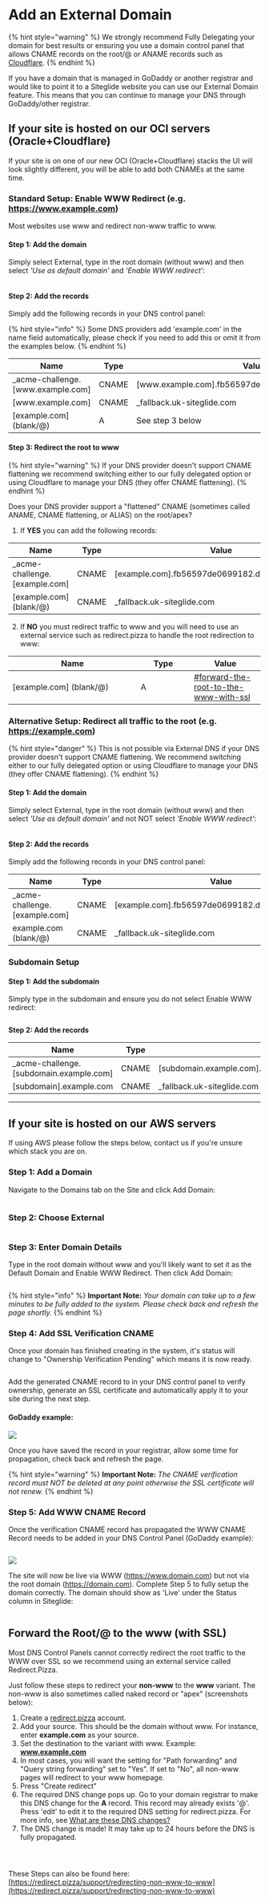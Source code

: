 # Add an External Domain

{% hint style="warning" %}
We strongly recommend Fully Delegating your domain for best results or ensuring you use a domain control panel that allows CNAME records on the root/@ or ANAME records such as [Cloudflare](https://www.cloudflare.com/).
{% endhint %}

If you have a domain that is managed in GoDaddy or another registrar and would like to point it to a Siteglide website you can use our External Domain feature. This means that you can continue to manage your DNS through GoDaddy/other registrar.

## If your site is hosted on our OCI servers (Oracle+Cloudflare)

If your site is on one of our new OCI (Oracle+Cloudflare) stacks the UI will look slightly different, you will be able to add both CNAMEs at the same time.

### Standard Setup: Enable WWW Redirect (e.g. https://www.example.com)

Most websites use www and redirect non-www traffic to www.

#### Step 1: Add the domain

Simply select External, type in the root domain (without www) and then select _'Use as default domain'_ and _'Enable WWW redirect'_:

<figure><img src="../../../.gitbook/assets/Siteglide-Portal-Sites-Domain-External-Add.png" alt=""><figcaption></figcaption></figure>

#### Step 2: Add the records

Simply add the following records in your DNS control panel:

{% hint style="info" %}
Some DNS providers add 'example.com' in the name field automatically, please check if you need to add this or omit it from the examples below.
{% endhint %}

<table><thead><tr><th width="240.1953125">Name</th><th width="90.59765625">Type</th><th>Value</th></tr></thead><tbody><tr><td>_acme-challenge.[www.example.com]</td><td>CNAME</td><td>[www.example.com].fb56597de0699182.dcv.cloudflare.com</td></tr><tr><td>[www.example.com]</td><td>CNAME</td><td>_fallback.uk-siteglide.com</td></tr><tr><td>[example.com] (blank/@)</td><td>A</td><td>See step 3 below</td></tr></tbody></table>

#### Step 3: Redirect the root to www

{% hint style="warning" %}
If your DNS provider doesn't support CNAME flattening we recommend switching either to our fully delegated option or using Cloudflare to manage your DNS (they offer CNAME flattening).
{% endhint %}

Does your DNS provider support a "flattened" CNAME (sometimes called ANAME, CNAME flattening, or ALIAS) on the root/apex?

1. If **YES** you can add the following records:

<table><thead><tr><th width="239.56640625">Name</th><th width="90.59765625">Type</th><th>Value</th></tr></thead><tbody><tr><td>_acme-challenge.[example.com]</td><td>CNAME</td><td>[example.com].fb56597de0699182.dcv.cloudflare.com</td></tr><tr><td>[example.com] (blank/@)</td><td>CNAME</td><td>_fallback.uk-siteglide.com</td></tr></tbody></table>

2. If **NO** you must redirect traffic to www and you will need to use an external service such as redirect.pizza to handle the root redirection to www:

<table><thead><tr><th width="240.1953125">Name</th><th width="90.59765625">Type</th><th>Value</th></tr></thead><tbody><tr><td>[example.com] (blank/@)</td><td>A</td><td><a data-mention href="add-an-external-domain.md#forward-the-root-to-the-www-with-ssl">#forward-the-root-to-the-www-with-ssl</a></td></tr></tbody></table>

### Alternative Setup: Redirect all traffic to the root (e.g. https://example.com)

{% hint style="danger" %}
This is not possible via External DNS if your DNS provider doesn't support CNAME flattening. We recommend switching either to our fully delegated option or using Cloudflare to manage your DNS (they offer CNAME flattening).
{% endhint %}

#### Step 1: Add the domain

Simply select External, type in the root domain (without www) and then select _'Use as default domain'_ and not NOT select _'Enable WWW redirect'_:

<figure><img src="../../../.gitbook/assets/image (18).png" alt=""><figcaption></figcaption></figure>

#### Step 2: Add the records

Simply add the following records in your DNS control panel:

<table><thead><tr><th width="239.56640625">Name</th><th width="90.59765625">Type</th><th>Value</th></tr></thead><tbody><tr><td>_acme-challenge.[example.com]</td><td>CNAME</td><td>[example.com].fb56597de0699182.dcv.cloudflare.com</td></tr><tr><td>example.com (blank/@)</td><td>CNAME</td><td>_fallback.uk-siteglide.com</td></tr></tbody></table>

### Subdomain Setup

#### Step 1: Add the subdomain

Simply type in the subdomain and ensure you do not select Enable WWW redirect:

<figure><img src="../../../.gitbook/assets/image (19).png" alt=""><figcaption></figcaption></figure>

**Step 2: Add the records**

<table><thead><tr><th width="240.3984375">Name</th><th width="90.59765625">Type</th><th>Value</th></tr></thead><tbody><tr><td>_acme-challenge.[subdomain.example.com]</td><td>CNAME</td><td>[subdomain.example.com].fb56597de0699182.dcv.cloudflare.com</td></tr><tr><td>[subdomain].example.com</td><td>CNAME</td><td>_fallback.uk-siteglide.com</td></tr></tbody></table>

***

## If your site is hosted on our AWS servers

If using AWS please follow the steps below, contact us if you're unsure which stack you are on.

### Step 1: Add a Domain

Navigate to the Domains tab on the Site and click Add Domain:

<figure><img src="../../../.gitbook/assets/Siteglide-Site-Domains-None.png" alt=""><figcaption></figcaption></figure>

### Step 2: Choose External

<figure><img src="../../../.gitbook/assets/Siteglide-Site-Domains-Add-External.png" alt=""><figcaption></figcaption></figure>



### Step 3: Enter Domain Details

Type in the root domain without www and you'll likely want to set it as the Default Domain and Enable WWW Redirect. Then click Add Domain:

<figure><img src="../../../.gitbook/assets/Siteglide-Portal-Sites-Domain-External-Add.png" alt=""><figcaption></figcaption></figure>

{% hint style="info" %}
**Important Note:** _Your domain can take up to a few minutes to be fully added to the system. Please check back and refresh the page shortly._
{% endhint %}

### Step 4: Add SSL Verification CNAME

Once your domain has finished creating in the system, it's status will change to "Ownership Verification Pending" which means it is now ready.

<figure><img src="../../../.gitbook/assets/Siteglide-Portal-Sites-Domain-External-Verify-SSL.png" alt=""><figcaption></figcaption></figure>

Add the generated CNAME record to in your DNS control panel to verify ownership, generate an SSL certificate and automatically apply it to your site during the next step.

#### GoDaddy example:

![](https://d258lu9myqkejp.cloudfront.net/attachment_images/fc70b36dfbcfe3696b886456b64583f8b636d658356a1fc1bc8c65040f4c4e7135e9327e-5fa5-4d74-b88d-fc9d49_12o0sfv.jpeg)

Once you have saved the record in your registrar, allow some time for propagation, check back and refresh the page.

{% hint style="warning" %}
**Important Note:** _The CNAME verification record must NOT be deleted at any point otherwise the SSL certificate will not renew._
{% endhint %}

### Step 5: Add WWW CNAME Record

Once the verification CNAME record has propagated the WWW CNAME Record needs to be added in your DNS Control Panel (GoDaddy example):

<figure><img src="../../../.gitbook/assets/Siteglide-Portal-Sites-Domain-External-WWW-CNAME.png" alt=""><figcaption></figcaption></figure>

![](https://d258lu9myqkejp.cloudfront.net/attachment_images/675766690a2105effba6c541fa9042718196bc0aca64a984869352884ea916b720f847b9-5e47-4982-aaea-e44bff_w8y6cl.jpeg)

The site will now be live via WWW (https://www.domain.com) but not via the root domain (https://domain.com). Complete Step 5 to fully setup the domain correctly. The domain should show as 'Live' under the Status column in Siteglide:

<figure><img src="../../../.gitbook/assets/Siteglide-Portal-Sites-Domain-External-Live.png" alt=""><figcaption></figcaption></figure>

## Forward the Root/@ to the www (with SSL)

Most DNS Control Panels cannot correctly redirect the root traffic to the WWW over SSL so we recommend using an external service called Redirect.Pizza.

Just follow these steps to redirect your **non-www** to the **www** variant. The non-www is also sometimes called naked record or "apex" (screenshots below):

1. Create a [redirect.pizza](https://redirect.pizza/register) account.
2. Add your source. This should be the domain without www. For instance, enter **example.com** as your source.
3. Set the destination to the variant with www. Example: **www.example.com**
4. In most cases, you will want the setting for "Path forwarding" and "Query string forwarding" set to "Yes". If set to "No", all non-www pages will redirect to your www homepage.
5. Press "Create redirect"
6. The required DNS change pops up. Go to your domain registrar to make this DNS change for the **A** record. This record may already exists '@'. Press 'edit' to edit it to the required DNS setting for redirect.pizza. For more info, see [What are these DNS changes?](https://redirect.pizza/support/what-are-these-dns-changes)
7. The DNS change is made! It may take up to 24 hours before the DNS is fully propagated.

<div><figure><img src="../../../.gitbook/assets/Siteglide-Portal-Sites-Domains-External-Redirect-Pizza-Verified.png" alt=""><figcaption></figcaption></figure> <figure><img src="../../../.gitbook/assets/Siteglide-Portal-Sites-Domains-External-Redirect-Pizza-Checking.png" alt=""><figcaption></figcaption></figure> <figure><img src="../../../.gitbook/assets/Siteglide-Portal-Sites-Domains-External-Redirect-Pizza-Create.png" alt=""><figcaption></figcaption></figure></div>

These Steps can also be found here: [https://redirect.pizza/support/redirecting-non-www-to-www](https://redirect.pizza/support/redirecting-non-www-to-www)
